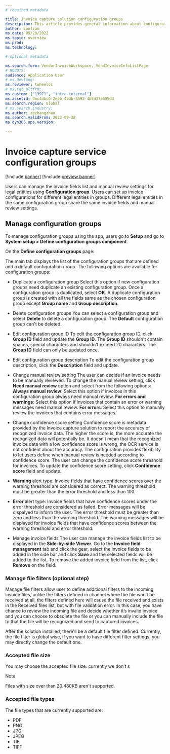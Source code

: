```yaml
---
# required metadata

title: Invoice capture solution configuration groups
description: This article provides general information about configuration groups in the Invoice capture solution. 
author: sunfzam
ms.date: 09/28/2022
ms.topic: overview
ms.prod: 
ms.technology: 

# optional metadata

ms.search.form: VendorInvoiceWorkspace, VendInvoiceInfoListPage
# ROBOTS: 
audience: Application User
# ms.devlang: 
ms.reviewer: twheeloc
# ms.tgt_pltfrm: 
ms.custom: ["13971", "intro-internal"]
ms.assetid: 0ec4dbc0-2eeb-423b-8592-4b5d37e559d3
ms.search.region: Global
# ms.search.industry: 
ms.author: zezhangzhao
ms.search.validFrom: 2022-09-28
ms.dyn365.ops.version: 

---
```


# Invoice capture service configuration groups

[!include [banner](../includes/banner.md)]
[!include [preview banner](../includes/preview-banner.md)]

Users can manage the invoice fields list and manual review settings for legal entities using **Configuration group**. Users can set up invoice
configurations for different legal entities in groups. Different legal entities in the same configuration group share the same invoice fields and manual review settings. 

## Manage configuration groups 

To manage configuration groups using the app, users go to **Setup** and go to **System setup > Define configuration groups component**.

On the **Define configuration groups** page: 

The main tab displays the list of the configuration groups that are defined and a default configuration group. 
The following options are available for configuration groups: 

 - Duplicate a configuration group 
Select this option if new configuration groups need duplicate an existing configuration group. Once a configuration group is duplicated, select **OK**.
A duplicate configuration group is created with all the fields same as the chosen configuration group except **Group name** and **Group description**. 

 - Delete configuration groups 
You can select a configuration group and select **Delete** to delete a configuration group. The **Default** configuration group can't be deleted. 

 - Edit configuration group ID 
To edit the configuration group ID, click **Group ID** field and update the **Group ID**. The **Group ID** shouldn't contain spaces, special characters and shouldn't 
exceed 20 characters. The **Group ID** field can only be updated once.

 - Edit configuration group description 
To edit the configuration group description, click the **Description** field and update.

 - Change manual review setting 
The user can decide if an invoice needs to be manually reviewed. 
To change the manual review setting, click **Need manual review** option and select from the following options:
**Always manual review**: Select this option if invoices in this configuration group always need manual review. 
**For errors and warnings**: Select this option if invoices that contain an error or warning messages need manual review. 
**For errors**: Select this option to manually review the invoices that contains error messages. 

 - Change confidence score setting 
Confidence score is metadata provided by the Invoice capture solution to report the accuracy of recognized invoice data. The higher the score is, the more accurate the recognized data will potentially be. It doesn’t mean that the recognized invoice data with a low confidence score is wrong, the OCR service is not confident about the accuracy. The configuration provides flexibility to let users define when manual review is needed according to confidence score. The user can change the confidence score threshold for invoices. To update the confidence score setting, click **Confidence score** field and update.

 - **Warning** alert type: Invoice fields that have confidence scores over the warning threshold are considered as correct. The warning threshold must be greater than 
 the error threshold and less than 100. 

 - **Error** alert type: Invoice fields that have confidence scores under the error threshold are considered as failed. Error messages will be dispalyed to 
 inform the user. The error threshold must be greater than zero and less than the warning threshold. The warning messages will be displayed for invoice fields that 
 have confidence scores between the warning threshold and error threshold.

 - Manage invoice fields 
The user can manage the invoice fields list to be displayed in the **Side-by-side Viewer**. Go to the **Invoice field management** tab and click the gear, 
select the invoice fields to be added in the side bar and click **Save** and the selected fields will be added to the list. 
To remove the added invoice field from the list, click **Remove** on the field. 

### Manage file filters (optional step) 

Manage file filters allow user to define additional filters to the incoming invoice files, unlike the filters defined in channel where the file won’t be received at all, the filters defined here will cause the file received and exists in the Received files list, but with file validation error. In this case, you have chance to review the incoming file and decide whether it’s invalid invoice and you can choose to obsolete the file or you can manually include the file to that the file will be recognized and send to captured invoices. 

After the solution installed, there'll be a default file filter defined. Currently, the file filter is global wise, if you want to have different filter settings, you may directly change the default one. 

### Accepted file size 

You may choose the accepted file size.   currently we don’t s

>[!NOTE] 
> Files with size over than 20.480KB aren't supported. 

### Accepted file types 

The file types that are currently supported are:  

 - PDF
 - PNG
 - JPG
 - JPEG
 - TIF
 - TIFF 


